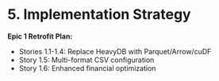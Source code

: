 # 5. Implementation Strategy

**Epic 1 Retrofit Plan:**
- Stories 1.1-1.4: Replace HeavyDB with Parquet/Arrow/cuDF
- Story 1.5: Multi-format CSV configuration
- Story 1.6: Enhanced financial optimization
